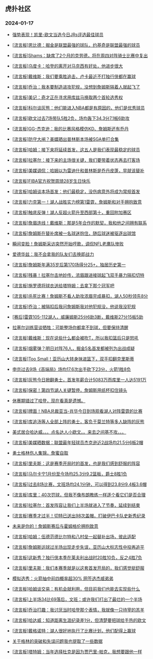 ## 虎扑社区 
### 2024-01-17

+ [强势表现！凯里-欧文当选今日JRs评选最佳球员](https://bbs.hupu.com/624288311.html)

+ [[流言板]恩比德：掘金是联盟最强的球队，约基奇是联盟最强的球员](https://bbs.hupu.com/624285772.html)

+ [[流言板]Shams：缺席了2个月的克劳德，将在周四对阵骑士比赛中复出](https://bbs.hupu.com/624289883.html)

+ [[流言板]乌度卡：哈登的离开对马克西有好处，他进步很大](https://bbs.hupu.com/624287672.html)

+ [[流言板]戴维斯：我们要乘胜追击，卢卡最近不打独行侠都在赢球](https://bbs.hupu.com/624286828.html)

+ [[流言板]乔治：我本要制造进攻犯规，没想到詹姆斯隔着人就起飞了](https://bbs.hupu.com/624290020.html)

+ [[流言板]美记：奇才正在寻求用库兹马换取两个首轮选秀权](https://bbs.hupu.com/624290214.html)

+ [[流言板]科尔谈灰熊：他们能进入NBA都是有原因的，他们是优秀球员](https://bbs.hupu.com/624284378.html)

+ [[流言板]欧文过去7场带队5胜2负，场均轰下34.3分7.1板6助攻](https://bbs.hupu.com/624283906.html)

+ [[流言板]GG-杰克逊：我的比赛风格模仿KD、詹姆斯还有乔丹](https://bbs.hupu.com/624283206.html)

+ [[流言板]防守大闸？美媒晒出普林斯本场被SGA单打合集](https://bbs.hupu.com/624284331.html)

+ [[流言板]哈姆：接下来将延续首发，这五人是我们表现最稳定的球员](https://bbs.hupu.com/624285176.html)

+ [[流言板]拉塞尔：接下来的主场很关键，我们要带着状态再去打客场](https://bbs.hupu.com/624289006.html)

+ [[流言板]美媒调侃：哈姆以为雷迪什和普林斯是乔丹皮蓬，早就该替补](https://bbs.hupu.com/624282549.html)

+ [[流言板]FIBA官方祝贺周琦28岁生日快乐](https://bbs.hupu.com/624285993.html)

+ [[流言板]哈姆谈本场首发：他们最稳定，没伤病意外将成为常规首发](https://bbs.hupu.com/624282132.html)

+ [[流言板]力克第一！湖人战胜实力榜第1雷霆，詹姆斯和对手拥抱致意](https://bbs.hupu.com/624281232.html)

+ [[流言板]触底反弹！湖人反超火箭升至西部第十，重回附加赛区](https://bbs.hupu.com/624281464.html)

+ [[流言板]詹眉连线！戴维斯：那是5年合作的默契，我和他之间拥有联系](https://bbs.hupu.com/624284617.html)

+ [[流言板]詹姆斯在替补席被一名球迷抱住，随后球迷被驱逐出球馆](https://bbs.hupu.com/624281316.html)

+ [瞬间变脸！詹姆斯采访突然开始哼歌，调侃NFL老鹰队惨败](https://bbs.hupu.com/624286419.html)

+ [爱德华兹：我不会拿我的队友们去换即战力](https://bbs.hupu.com/624283851.html)

+ [[流言板]詹姆斯年满35岁后第170场得分25+，独居历史第一](https://bbs.hupu.com/624281693.html)

+ [[流言板]残暴！拉塞尔击地妙传，浓眉跟进接球起飞双手暴力隔扣切特](https://bbs.hupu.com/624280372.html)

+ [[流言板]施罗德将球衣送给塔特姆：去拿下那个冠军吧](https://bbs.hupu.com/624280744.html)

+ [[流言板]杀死比赛！詹姆斯不看人助攻浓眉完成暴扣，湖人50秒领先8分](https://bbs.hupu.com/624281032.html)

+ [[流言板]乔治：被隔扣后我问詹姆斯我对他犯规没，他说我没犯规](https://bbs.hupu.com/624290262.html)

+ [[赛后]雷霆105-112湖人，威廉姆斯25分6助3断，戴维斯27分15板5助](https://bbs.hupu.com/624281185.html)

+ [拉塞尔训练营谈牺牲：可能整场你都拿不到球，但要保持清醒](https://bbs.hupu.com/624283791.html)

+ [[流言板]戴维斯：现在说些什么都会被吹T，所以我扣篮后只是怒吼](https://bbs.hupu.com/624285064.html)

+ [[流言板]烟雾弹？明日对阵76人，掘金5名首发都被列为出战成疑](https://bbs.hupu.com/624283701.html)

+ [[流言板]Too Small！亚历山大转身抹进篮下，双手扣翻克里斯蒂](https://bbs.hupu.com/624279089.html)

+ [申京过去9场《高端局》场均17.6次出手砍下23分，火箭1胜8负](https://bbs.hupu.com/624286745.html)

+ [[流言板]灰熊今日掀翻勇士，首发年薪合计5083万而库里一人达5191万](https://bbs.hupu.com/624278050.html)

+ [[流言板]保密！第四节湖人关键暂停，詹姆斯用纸杯扣住镜头](https://bbs.hupu.com/624281380.html)

+ [休赛期错过了哈登，现在看真是遗憾。](https://bbs.hupu.com/624279548.html)

+ [[流言板]牌面！NBA总裁亚当-肖华今日到场观看湖人对阵雷霆的比赛](https://bbs.hupu.com/624279019.html)

+ [[流言板]库追汤等人全部上阵的勇士，客负于莫兰特等多人缺阵的灰熊](https://bbs.hupu.com/624275448.html)

+ [美式居合哈达威。。。点名达人小欧文。。来去之间基不攻。。。](https://bbs.hupu.com/624287573.html)

+ [[流言板]美媒晒数据：联盟最年轻球员杰克逊近2战场均21.5分6板2帽](https://bbs.hupu.com/624290053.html)

+ [勇士格林伤人集锦，詹蜜自取](https://bbs.hupu.com/624281040.html)

+ [[流言板]里夫斯：这是赛季开局时的首发，也是我们感到舒服的阵容](https://bbs.hupu.com/624288318.html)

+ [[流言板]马尔卡宁1月份至今场均25.3分9.2篮板，爵士8胜1负](https://bbs.hupu.com/624289936.html)

+ [[流言板]过去8场比赛，文班场均24.1分钟，可以得到23.8分9.4板3.6帽](https://bbs.hupu.com/624290274.html)

+ [[流言板]库里：40次罚球，但我不像布朗教练一样逐个看它们是否合理](https://bbs.hupu.com/624278348.html)

+ [[流言板]拉塞尔：首发阵容让我们上半场就进入了节奏，延续到结束](https://bbs.hupu.com/624288839.html)

+ [[流言板]赛季才过半！切特已送出98次盖帽，打破伊巴卡队史新秀纪录](https://bbs.hupu.com/624287220.html)

+ [未来是你的！詹姆斯赛后与霍姆格伦拥抱致意](https://bbs.hupu.com/624282454.html)

+ [[流言板]哈姆：伍德范德比尔特和八村垒一起替补出场，彼此适配](https://bbs.hupu.com/624286330.html)

+ [[流言板]詹姆斯运球过半场出现走步失误，亚历山大标志性中投再追平](https://bbs.hupu.com/624280203.html)

+ [[流言板]这新秀？独行侠本季在莱夫利出战时20胜10负，反之4胜7负](https://bbs.hupu.com/624284012.html)

+ [[流言板]里夫斯：我们本赛季就是以这套首发开局的，我们感觉挺舒服](https://bbs.hupu.com/624282129.html)

+ [模拟选秀：火箭抽中前四概率超30% 网签选杰威弟弟](https://bbs.hupu.com/624288026.html)

+ [[流言板]哈姆谈交易：有机会就利用，但目前我们也能去实现些什么](https://bbs.hupu.com/624285412.html)

+ [[流言板]上半场34比69落后，文班：或许我们打出了最烂的一个半场](https://bbs.hupu.com/624287701.html)

+ [[流言板]乔治打趣：我讨厌当时哈登那个表情，我就像一只待宰的羔羊](https://bbs.hupu.com/624277505.html)

+ [[流言板]哈达威：知道距离生涯纪录差1分，但清楚要把球给手热的欧文](https://bbs.hupu.com/624284173.html)

+ [[流言板]戴格诺特：湖人很好地执行了比赛计划，他们配得上赢球](https://bbs.hupu.com/624281931.html)

+ [关于格林的突破和失误问题我也提取了一些数据](https://bbs.hupu.com/624289679.html)

+ [[流言板]塔特姆：当年选择杜克是因为贾巴里-帕克，我想要跟他一样](https://bbs.hupu.com/624285148.html)

